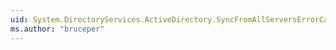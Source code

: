 ```yaml
---
uid: System.DirectoryServices.ActiveDirectory.SyncFromAllServersErrorCategory
ms.author: "bruceper"
---
```

